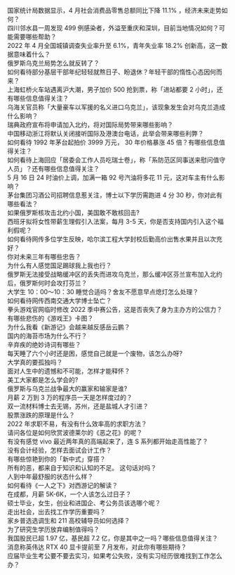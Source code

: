 国家统计局数据显示，4 月社会消费品零售总额同比下降 11.1% ，经济未来走势如何？  
四川邻水县一周发现 499 例感染者，外溢至重庆和深圳，目前当地情况如何？可能需要哪些帮助？  
2022 年 4 月全国城镇调查失业率升至 6.1%，青年失业率 18.2% 创新高，这一数据意味着什么？  
俄罗斯乌克兰局势怎么就反转了？  
如何看待部分基层干部年纪轻轻就熬日子、盼退休？年轻干部的惰性心态因何而来？  
上海虹桥火车站遇离沪大潮，男子加价 500 抢到票，称「进站都要 2 小时」，还有哪些信息值得关注？  
乌海关官员称「大量豪车以军援的名义进口乌克兰」，该现象发生会对乌克兰造成什么影响？  
瑞典政府宣布将申请加入北约，将对国际局势带来哪些影响？  
中国移动浙江将默认关闭接听国际及港澳台电话，此举会带来哪些利弊？  
如何看待 1992 年茅台起拍价 3999 万元， 30 年价格暴涨 45 倍？有哪些信息值得关注？  
如何看待上海回应「居委会工作人员吃瑞士卷」，称「系防范区同事送来慰问值守人员」？还有哪些信息值得关注？  
5 月 16 日 24 时油价上调，加满一箱 92 号汽油将多花 11 元，这对车主有什么影响？  
茅台集团习酒公司招聘信息惹关注，博士以下学历需跑进 4 分 30 秒，你对此有哪些看法？  
如果俄罗斯核攻击北约小国，美国敢不敢核回击?  
西班牙拟将女性带薪生理假引入法案，每月 3-5 天，你是否支持国内引入这个福利假呢？  
如何看待网传多位学生反映，哈尔滨工程大学封校后勤高价出售水果并且以次充好？  
你对未来三年有哪些忠告？  
为什么有人感觉国足踢球我上我也行？  
俄罗斯无法接受战略缓冲区的丢失而进攻乌克兰，那么缓冲区芬兰宣布加入北约后，俄罗斯何时会攻打芬兰？  
大学生 10：00～10：30 睡觉合适吗？舍友不愿意早点熄灯怎么处理？  
如何看待网传西南交通大学博士坠亡？  
拳头游戏官网临时修改 2022 季中赛公告，这是否丧失了身为主办方的公信力？  
有哪些悲伤的《游戏王》卡图？  
为什么我看《新游记》会越来越反感岳云鹏？  
国内的海苔市场为什么不行？  
辛弃疾的绝妙诗词有哪些？  
每天睡了六个小时还是困，感觉自己就是一个废物，该怎么办呀?  
大学真的要孤独吗？  
面对人生中的遗憾和不可能，怎样才能释怀？  
美工大家都是怎么学会的?  
俄罗斯与乌克兰战争最大的赢家和输家是谁?  
月薪 2 万到 3 万的程序员一天是怎样度过的？  
双一流材料博士去无锡，苏州，还是盐城人才引进？  
股票涨跌的原理是什么？  
2022 年求职不易，有没有什么效率高的求职方法？  
请问各位是如何欣赏波德莱尔的《恶之花》的呢？  
有没有感觉 vivo 最近两年真的高端起来了，连 S 系列都开始走高性能了？  
没有会计经验，怎样去面试会计工作？  
有哪些惊艳到你的「新中式」穿搭？  
所有的恶，都来自于知识和认知的不足。 这句话对吗？  
人到中年最舒服的状态什么样？  
如何看待《一人之下》对西游记的解读？  
在成都，月薪 5K-6K，一个人该怎么过日子？  
硕士毕业，女生，创业和进国企、考公务员该选哪个呢？  
走出社会，出去找工作学历重要吗？  
家乡普选选调生和 211 高校辅导员如何选择？  
为了研究生学历放弃编制值得吗？  
我国股民已超 1.97  亿，基民超 7.2 亿，你是其中之一吗？哪些信息值得关注？  
消息称英伟达 RTX 40 显卡提前至 7 月发布，对此你有哪些期待？  
应届毕业生考公要不要去实习，如果考公失败，没有实习经历很难找到工作怎么办？  

